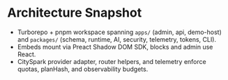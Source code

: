 # Architecture Snapshot
- Turborepo + pnpm workspace spanning `apps/` (admin, api, demo-host) and `packages/` (schema, runtime, AI, security, telemetry, tokens, CLI).
- Embeds mount via Preact Shadow DOM SDK, blocks and admin use React.
- CitySpark provider adapter, router helpers, and telemetry enforce quotas, planHash, and observability budgets.

